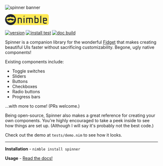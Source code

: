 ![spinner banner](https://knaque.dev/ext/spinner_banner.png)

[![nimble](https://raw.githubusercontent.com/knaque/nimble-tag-2/master/nimble-tag-2.png)](https://github.com/knaque/nimble-tag-2)

[![version](https://nimble.directory/ci/badges/spinner/version.svg)](https://nimble.directory/pkg/spinner)
[![install test](https://nimble.directory/ci/badges/spinner/nimdevel/status.svg)](https://github.com/Knaque/spinner)
[![doc build](https://nimble.directory/ci/badges/spinner/nimdevel/docstatus.svg)](https://nimble.directory/docs/spinner//spinner.html)

Spinner is a companion library for the wonderful
[Fidget](https://github.com/treeform/fidget) that makes creating beautiful UIs faster
without sacrificing customizability. Begone, ugly native components!

Existing components include:
- Toggle switches
- Sliders
- Buttons
- Checkboxes
- Radio buttons
- Progress bars

...with more to come! (PRs welcome.)

Being open-source, Spinner also makes a great reference for creating your own
components. You're highly encouraged to take a peek inside to see how things
are set up. (Although I will say it's probably not the best code.)

Check out the demo at `tests/demo.nim` to see how it looks.

---

**Installation** - `nimble install spinner`

**Usage** - [Read the docs!](https://nimble.directory/docs/spinner//spinner.html)